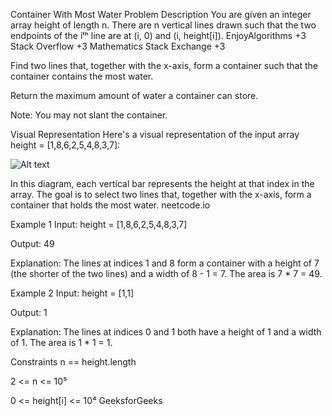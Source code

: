 Container With Most Water
Problem Description
You are given an integer array height of length n. There are n vertical lines drawn such that the two endpoints of the iᵗʰ line are at (i, 0) and (i, height[i]).
EnjoyAlgorithms
+3
Stack Overflow
+3
Mathematics Stack Exchange
+3

Find two lines that, together with the x-axis, form a container such that the container contains the most water.

Return the maximum amount of water a container can store.

Note: You may not slant the container.

Visual Representation
Here's a visual representation of the input array height = [1,8,6,2,5,4,8,3,7]:

![Alt text](https://s3-lc-upload.s3.amazonaws.com/uploads/2018/07/17/question_11.jpg)

In this diagram, each vertical bar represents the height at that index in the array. The goal is to select two lines that, together with the x-axis, form a container that holds the most water.
neetcode.io

Example 1
Input: height = [1,8,6,2,5,4,8,3,7]

Output: 49

Explanation: The lines at indices 1 and 8 form a container with a height of 7 (the shorter of the two lines) and a width of 8 - 1 = 7. The area is 7 * 7 = 49.

Example 2
Input: height = [1,1]

Output: 1

Explanation: The lines at indices 0 and 1 both have a height of 1 and a width of 1. The area is 1 * 1 = 1.

Constraints
n == height.length

2 <= n <= 10⁵

0 <= height[i] <= 10⁴
GeeksforGeeks


